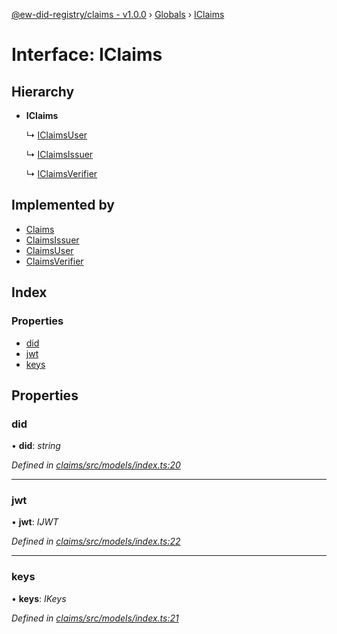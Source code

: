 [@ew-did-registry/claims - v1.0.0](../README.md) › [Globals](../globals.md) › [IClaims](iclaims.md)

# Interface: IClaims

## Hierarchy

* **IClaims**

  ↳ [IClaimsUser](iclaimsuser.md)

  ↳ [IClaimsIssuer](iclaimsissuer.md)

  ↳ [IClaimsVerifier](iclaimsverifier.md)

## Implemented by

* [Claims](../classes/claims.md)
* [ClaimsIssuer](../classes/claimsissuer.md)
* [ClaimsUser](../classes/claimsuser.md)
* [ClaimsVerifier](../classes/claimsverifier.md)

## Index

### Properties

* [did](iclaims.md#did)
* [jwt](iclaims.md#jwt)
* [keys](iclaims.md#keys)

## Properties

###  did

• **did**: *string*

*Defined in [claims/src/models/index.ts:20](https://github.com/energywebfoundation/ew-did-registry/blob/5e08895/packages/claims/src/models/index.ts#L20)*

___

###  jwt

• **jwt**: *IJWT*

*Defined in [claims/src/models/index.ts:22](https://github.com/energywebfoundation/ew-did-registry/blob/5e08895/packages/claims/src/models/index.ts#L22)*

___

###  keys

• **keys**: *IKeys*

*Defined in [claims/src/models/index.ts:21](https://github.com/energywebfoundation/ew-did-registry/blob/5e08895/packages/claims/src/models/index.ts#L21)*
